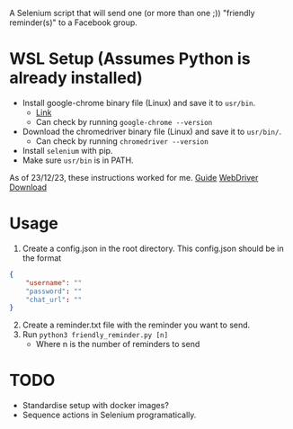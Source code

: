 A Selenium script that will send one (or more than one ;)) "friendly reminder(s)" to a Facebook group.

# WSL Setup (Assumes Python is already installed)
- Install google-chrome binary file (Linux) and save it to `usr/bin`.
    - [Link](https://chromedriver.chromium.org/downloads)
    - Can check by running `google-chrome --version`
- Download the chromedriver binary file (Linux) and save it to `usr/bin/`.
    - Can check by running `chromedriver --version`
- Install `selenium` with pip.
- Make sure `usr/bin` is in PATH.

As of 23/12/23, these instructions worked for me.
[Guide](https://www.gregbrisebois.com/posts/chromedriver-in-wsl2/)
[WebDriver Download](https://chromedriver.chromium.org/downloads)

# Usage
1. Create a config.json in the root directory.
This config.json should be in the format
``` json
{
    "username": ""
    "password": ""
    "chat_url": ""
}
```
2. Create a reminder.txt file with the reminder you want to send.
3. Run `python3 friendly_reminder.py [n]`
    - Where n is the number of reminders to send

# TODO
- Standardise setup with docker images?
- Sequence actions in Selenium programatically.
